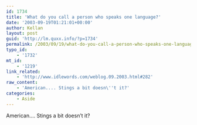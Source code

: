 ```yaml
---
id: 1734
title: 'What do you call a person who speaks one language?'
date: '2003-09-19T01:21:01+00:00'
author: Kellan
layout: post
guid: 'http://lm.quxx.info/?p=1734'
permalink: /2003/09/19/what-do-you-call-a-person-who-speaks-one-language/
typo_id:
    - '1732'
mt_id:
    - '1219'
link_related:
    - 'http://www.idlewords.com/weblog.09.2003.html#282'
raw_content:
    - 'American.... Stings a bit doesn\''t it?'
categories:
    - Aside
---
```


American…. Stings a bit doesn’t it?